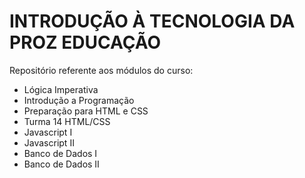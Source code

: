 # INTRODUÇÃO À TECNOLOGIA DA PROZ EDUCAÇÃO
Repositório referente aos módulos do curso:

- Lógica Imperativa
- Introdução a Programação
- Preparação para HTML e CSS
- Turma 14 HTML/CSS
- Javascript I
- Javascript II
- Banco de Dados I
- Banco de Dados II
